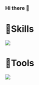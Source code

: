 ### Hi there 👋

# 💪Skills
<img src="https://img.shields.io/badge/JavaScript-F7DF1E?style=for-the-badge&logo=JavaScript&logoColor=white">

# 🔨Tools
<img src="https://img.shields.io/badge/Git-F05032?style=for-the-badge&logo=&logoColor=white">
